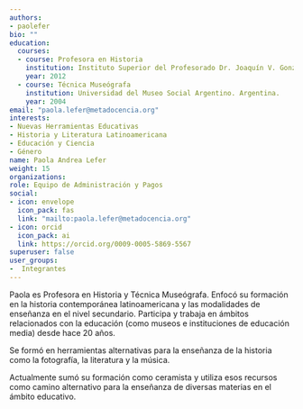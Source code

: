 ```yaml
---
authors:
- paolefer
bio: ""
education:
  courses:
  - course: Profesora en Historia
    institution: Instituto Superior del Profesorado Dr. Joaquín V. González. Argentina.
    year: 2012
  - course: Técnica Museógrafa
    institution: Universidad del Museo Social Argentino. Argentina.
    year: 2004
email: "paola.lefer@metadocencia.org"
interests:
- Nuevas Herramientas Educativas
- Historia y Literatura Latinoamericana
- Educación y Ciencia
- Género
name: Paola Andrea Lefer
weight: 15
organizations:
role: Equipo de Administración y Pagos
social:
- icon: envelope
  icon_pack: fas
  link: "mailto:paola.lefer@metadocencia.org"
- icon: orcid
  icon_pack: ai
  link: https://orcid.org/0009-0005-5869-5567
superuser: false
user_groups:
-  Integrantes
---
```




Paola es Profesora en Historia y Técnica Museógrafa. Enfocó su formación en la historia contemporánea latinoamericana y las modalidades de enseñanza en el nivel secundario. Participa y trabaja en ámbitos relacionados con la educación (como museos e instituciones de educación media) desde hace 20 años.

Se formó en herramientas alternativas para la enseñanza de la historia como la fotografía, la literatura y la música. 

Actualmente sumó su formación como ceramista y utiliza esos recursos como camino alternativo para la enseñanza de diversas materias en el ámbito educativo.
